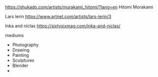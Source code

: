 https://shukado.com/artists/murakami_hitomi/?lang=en
Hitomi Morakami

Lars lerin 
https://www.artnet.com/artists/lars-lerin/3

Inka and niclas
https://sixtysixmag.com/inka-and-niclas/


mediums
- Photography 
- Drawing
- Painting
- Sculptures 
- Blender
- 